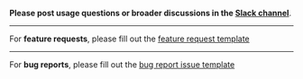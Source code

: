 **Please post usage questions or broader discussions in the [Slack channel](https://prisma.slack.com/messages/CF62PPR29)**.

---

For **feature requests**, please fill out the [feature request template](https://github.com/graphcool/prisma/issues/new?template=feature_request.md)

---

For **bug reports**, please fill out the [bug report issue template](https://github.com/graphcool/prisma/issues/new?template=bug_report.md)
